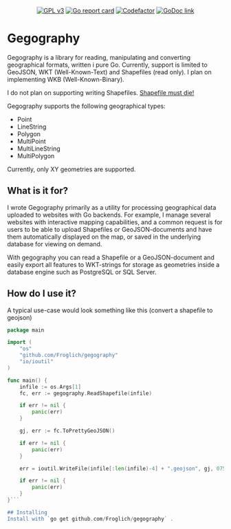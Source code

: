 <p align="center">
	<a href="https://www.gnu.org/licenses/gpl-3.0.en.html"><img src="https://img.shields.io/badge/License-GPL3-orange.svg" alt="GPL v3"/></a>
	<a href="https://goreportcard.com/report/github.com/Froglich/gegography"><img src="https://goreportcard.com/badge/github.com/Froglich/gegography" alt="Go report card"/></a>
	<a href="https://www.codefactor.io/repository/github/froglich/gegography"><img src="https://www.codefactor.io/repository/github/froglich/gegography/badge" alt="Codefactor"/></a>
	<a href="https://godoc.org/github.com/Froglich/gegography"><img src="https://img.shields.io/badge/godoc-reference-blue.svg" alt="GoDoc link"/></a>
</p>

# Gegography
Gegography is a library for reading, manipulating and converting
geographical formats, written i pure Go. Currently, support is limited to
GeoJSON, WKT (Well-Known-Text) and Shapefiles (read only). I plan on
implementing WKB (Well-Known-Binary).

I do not plan on supporting writing Shapefiles. [Shapefile must die!](http://switchfromshapefile.org/)

Gegography supports the following geographical types:
* Point
* LineString
* Polygon
* MultiPoint
* MultiLineString
* MultiPolygon

Currently, only XY geometries are supported.

## What is it for?
I wrote Gegography primarily as a utility for processing geographical data
uploaded to websites with Go backends. For example, I manage several websites
with interactive mapping capabilities, and a common request is for users to
be able to upload Shapefiles or GeoJSON-documents and have them automatically
displayed on the map, or saved in the underlying database for viewing on demand.

With gegography you can read a Shapefile or a GeoJSON-document and easily export
all features to WKT-strings for storage as geometries inside a database engine
such as PostgreSQL or SQL Server.

## How do I use it?
A typical use-case would look something like this (convert a shapefile to geojson)

```go
package main

import (
	"os"
	"github.com/Froglich/gegography"
	"io/ioutil"
)

func main() {
	infile := os.Args[1]
	fc, err := gegography.ReadShapefile(infile)

	if err != nil {
		panic(err)
	}

	gj, err := fc.ToPrettyGeoJSON()

	if err != nil {
		panic(err)
	}

	err = ioutil.WriteFile(infile[:len(infile)-4] + ".geojson", gj, 0755)

	if err != nil {
		panic(err)
	}
}```

## Installing
Install with `go get github.com/Froglich/gegography` .
